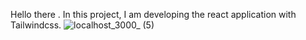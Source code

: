 Hello there . In this project, I am developing the react application with Tailwindcss.
![localhost_3000_ (5)](https://user-images.githubusercontent.com/56774618/143318098-24ce8491-25ba-4c00-a926-a8dfd2761ba3.png)
